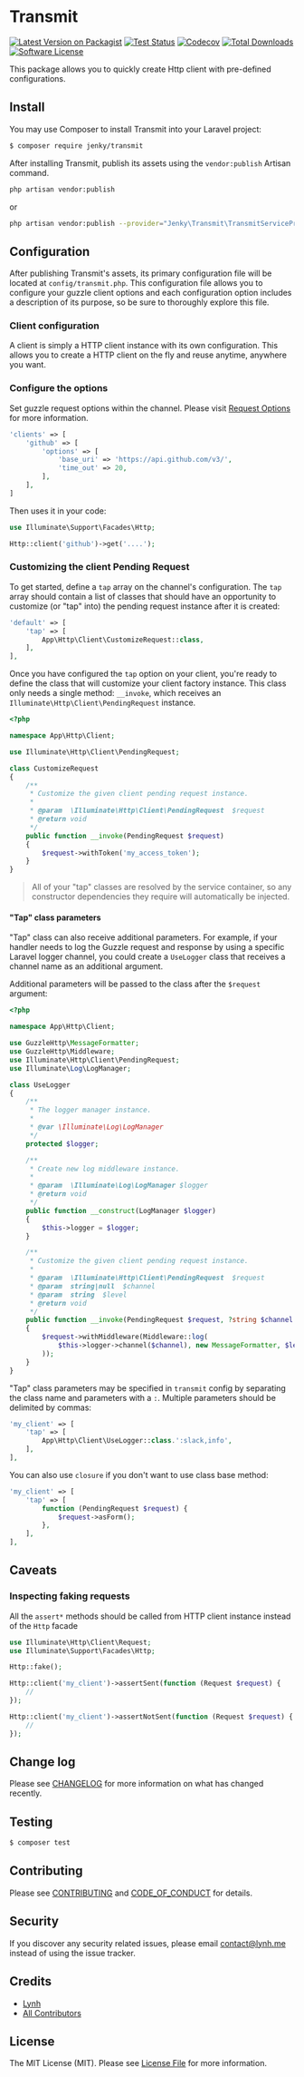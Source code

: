 # Transmit

[![Latest Version on Packagist][ico-version]][link-packagist]
[![Test Status][ico-gh-tests]][link-gh-tests]
[![Codecov][ico-codecov]][link-codecov]
[![Total Downloads][ico-downloads]][link-downloads]
[![Software License][ico-license]](LICENSE.md)

This package allows you to quickly create Http client with pre-defined configurations.

## Install

You may use Composer to install Transmit into your Laravel project:

``` bash
$ composer require jenky/transmit
```

After installing Transmit, publish its assets using the `vendor:publish` Artisan command.

``` bash
php artisan vendor:publish
```

or

``` bash
php artisan vendor:publish --provider="Jenky\Transmit\TransmitServiceProvider"
```

## Configuration

After publishing Transmit's assets, its primary configuration file will be located at `config/transmit.php`. This configuration file allows you to configure your guzzle client options and each configuration option includes a description of its purpose, so be sure to thoroughly explore this file.

### Client configuration

A client is simply a HTTP client instance with its own configuration. This allows you to create a HTTP client on the fly and reuse anytime, anywhere you want.

### Configure the options

Set guzzle request options within the channel. Please visit [Request Options](http://docs.guzzlephp.org/en/stable/request-options.html) for more information.

``` php
'clients' => [
    'github' => [
        'options' => [
            'base_uri' => 'https://api.github.com/v3/',
            'time_out' => 20,
        ],
    ],
]
```

Then uses it in your code:

``` php
use Illuminate\Support\Facades\Http;

Http::client('github')->get('....');
```

### Customizing the client Pending Request

To get started, define a `tap` array on the channel's configuration. The `tap` array should contain a list of classes that should have an opportunity to customize (or "tap" into) the pending request instance after it is created:

``` php
'default' => [
    'tap' => [
        App\Http\Client\CustomizeRequest::class,
    ],
],
```

Once you have configured the `tap` option on your client, you're ready to define the class that will customize your client factory instance. This class only needs a single method: `__invoke`, which receives an `Illuminate\Http\Client\PendingRequest` instance.

``` php
<?php

namespace App\Http\Client;

use Illuminate\Http\Client\PendingRequest;

class CustomizeRequest
{
    /**
     * Customize the given client pending request instance.
     *
     * @param  \Illuminate\Http\Client\PendingRequest  $request
     * @return void
     */
    public function __invoke(PendingRequest $request)
    {
        $request->withToken('my_access_token');
    }
}
```

> All of your "tap" classes are resolved by the service container, so any constructor dependencies they require will automatically be injected.

#### "Tap" class parameters

"Tap" class can also receive additional parameters. For example, if your handler needs to log the Guzzle request and response by using a specific Laravel logger channel, you could create a `UseLogger` class that receives a channel name as an additional argument.

Additional parameters will be passed to the class after the `$request` argument:

``` php
<?php

namespace App\Http\Client;

use GuzzleHttp\MessageFormatter;
use GuzzleHttp\Middleware;
use Illuminate\Http\Client\PendingRequest;
use Illuminate\Log\LogManager;

class UseLogger
{
    /**
     * The logger manager instance.
     *
     * @var \Illuminate\Log\LogManager
     */
    protected $logger;

    /**
     * Create new log middleware instance.
     *
     * @param  \Illuminate\Log\LogManager $logger
     * @return void
     */
    public function __construct(LogManager $logger)
    {
        $this->logger = $logger;
    }

    /**
     * Customize the given client pending request instance.
     *
     * @param  \Illuminate\Http\Client\PendingRequest  $request
     * @param  string|null  $channel
     * @param  string  $level
     * @return void
     */
    public function __invoke(PendingRequest $request, ?string $channel = null, string $level = 'debug')
    {
        $request->withMiddleware(Middleware::log(
            $this->logger->channel($channel), new MessageFormatter, $level
        ));
    }
}
```

"Tap" class parameters may be specified in `transmit` config by separating the class name and parameters with a `:`. Multiple parameters should be delimited by commas:

``` php
'my_client' => [
    'tap' => [
        App\Http\Client\UseLogger::class.':slack,info',
    ],
],
```

You can also use `closure` if you don't want to use class base method:

``` php
'my_client' => [
    'tap' => [
        function (PendingRequest $request) {
            $request->asForm();
        },
    ],
],
```

## Caveats

### Inspecting faking requests

All the `assert*` methods should be called from HTTP client instance instead of the `Http` facade

```php
use Illuminate\Http\Client\Request;
use Illuminate\Support\Facades\Http;

Http::fake();

Http::client('my_client')->assertSent(function (Request $request) {
    //
});

Http::client('my_client')->assertNotSent(function (Request $request) {
    //
});
```

## Change log

Please see [CHANGELOG](CHANGELOG.md) for more information on what has changed recently.

## Testing

``` bash
$ composer test
```

## Contributing

Please see [CONTRIBUTING](CONTRIBUTING.md) and [CODE_OF_CONDUCT](CODE_OF_CONDUCT.md) for details.

## Security

If you discover any security related issues, please email contact@lynh.me instead of using the issue tracker.

## Credits

- [Lynh][link-author]
- [All Contributors][link-contributors]

## License

The MIT License (MIT). Please see [License File](LICENSE.md) for more information.

[ico-version]: https://img.shields.io/packagist/v/jenky/transmit.svg?logo=packagist&style=for-the-badge
[ico-license]: https://img.shields.io/badge/license-MIT-brightgreen.svg?style=for-the-badge
[ico-travis]: https://img.shields.io/travis/com/jenky/transmit/master.svg?style=for-the-badge
[ico-scrutinizer]: https://img.shields.io/scrutinizer/coverage/g/jenky/transmit.svg?style=for-the-badge
[ico-code-quality]: https://img.shields.io/scrutinizer/g/jenky/transmit.svg?style=for-the-badge
[ico-downloads]: https://img.shields.io/packagist/dt/jenky/transmit.svg?style=for-the-badge
[ico-gh-tests]: https://img.shields.io/github/workflow/status/jenky/transmit/Tests?label=actions&logo=github&style=for-the-badge
[ico-codecov]: https://img.shields.io/codecov/c/github/jenky/transmit?logo=codecov&style=for-the-badge

[link-packagist]: https://packagist.org/packages/jenky/transmit
[link-travis]: https://travis-ci.com/jenky/transmit
[link-scrutinizer]: https://scrutinizer-ci.com/g/jenky/transmit/code-structure
[link-code-quality]: https://scrutinizer-ci.com/g/jenky/transmit
[link-downloads]: https://packagist.org/packages/jenky/transmit
[link-author]: https://github.com/jenky
[link-contributors]: ../../contributors
[link-gh-tests]: https://github.com/jenky/transmit/actions
[link-codecov]: https://codecov.io/gh/jenky/transmit
